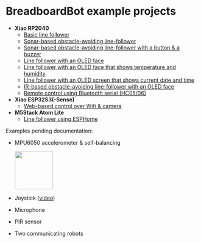# BreadboardBot example projects

* **Xiao RP2040**
  * [Basic line follower](examples/line_follower.md)
  * [Sonar-based obstacle-avoiding line-follower](examples/line_follower_sonar.md)
  * [Sonar-based obstacle-avoiding line-follower with a button & a buzzer](examples/line_follower_sonar_button_buzzer.md)
  * [Line follower with an OLED face](examples/line_follower_oled.md)
  * [Line follower with an OLED face that shows temperature and humidity](examples/line_follower_oled_dht11.md)
  * [Line follower with an OLED screen that shows current date and time](examples/line_follower_oled_ds3231.md)
  * [IR-based obstacle-avoiding line-follower with an OLED face](examples/line_follower_oled_ir.md)
  * [Remote control using Bluetooth serial (HC05/06)](examples/oled_bluetooth.md)
* **Xiao ESP32S3(-Sense)**
  * [Web-based control over Wifi & camera](examples/esp32s3_http_control.md)
* **M5Stack Atom Lite**
  * [Line follower using ESPHome](examples/m5stack_atom_lite_line_follower.md)

Examples pending documentation:

* MPU6050 accelerometer & self-balancing

  <img src="img/example-mpu6050.jpg" width="100"/>

* Joystick ([video](https://www.youtube.com/shorts/SHxjkkJ96kc))
* Microphone
* PIR sensor
* Two communicating robots
